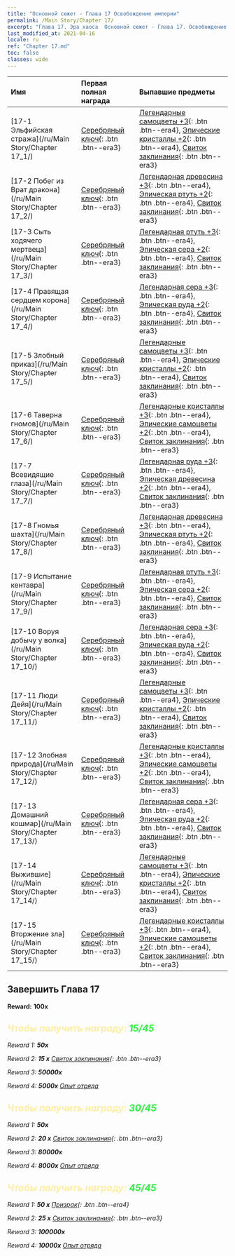 ```yaml
---
title: "Основной сюжет - Глава 17 Освобождение империи"
permalink: /Main Story/Chapter 17/
excerpt: "Глава 17. Эра хаоса  Основной сюжет - Глава 17. Освобождение империи"
last_modified_at: 2021-04-16
locale: ru
ref: "Chapter 17.md"
toc: false
classes: wide
---
```


  | Имя |  Первая полная награда | Выпавшие предметы |
  |:------------|:------------|:------------| 
  | [17-1 Эльфийская стража](/ru/Main Story/Chapter 17_1/) | [Серебряный ключ](/ru/Items/con_693/){: .btn .btn--era3} | [Легендарные самоцветы +3](/ru/Items/mat_58/){: .btn .btn--era4}, [Эпические кристаллы +2](/ru/Items/mat_52/){: .btn .btn--era4}, [Свиток заклинания](/ru/Items/con_694/){: .btn .btn--era3} |
  | [17-2 Побег из Врат дракона](/ru/Main Story/Chapter 17_2/) | [Серебряный ключ](/ru/Items/con_693/){: .btn .btn--era3} | [Легендарная древесина +3](/ru/Items/mat_55/){: .btn .btn--era4}, [Эпическая ртуть +2](/ru/Items/mat_49/){: .btn .btn--era4}, [Свиток заклинания](/ru/Items/con_694/){: .btn .btn--era3} |
  | [17-3 Сыть ходячего мертвеца](/ru/Main Story/Chapter 17_3/) | [Серебряный ключ](/ru/Items/con_693/){: .btn .btn--era3} | [Легендарная ртуть +3](/ru/Items/mat_56/){: .btn .btn--era4}, [Эпическая сера +2](/ru/Items/mat_50/){: .btn .btn--era4}, [Свиток заклинания](/ru/Items/con_694/){: .btn .btn--era3} |
  | [17-4 Правящая сердцем корона](/ru/Main Story/Chapter 17_4/) | [Серебряный ключ](/ru/Items/con_693/){: .btn .btn--era3} | [Легендарная сера +3](/ru/Items/mat_57/){: .btn .btn--era4}, [Эпическая руда +2](/ru/Items/mat_47/){: .btn .btn--era4}, [Свиток заклинания](/ru/Items/con_694/){: .btn .btn--era3} |
  | [17-5 Злобный приказ](/ru/Main Story/Chapter 17_5/) | [Серебряный ключ](/ru/Items/con_693/){: .btn .btn--era3} | [Легендарные самоцветы +3](/ru/Items/mat_58/){: .btn .btn--era4}, [Эпические кристаллы +2](/ru/Items/mat_52/){: .btn .btn--era4}, [Свиток заклинания](/ru/Items/con_694/){: .btn .btn--era3} |
  | [17-6 Таверна гномов](/ru/Main Story/Chapter 17_6/) | [Серебряный ключ](/ru/Items/con_693/){: .btn .btn--era3} | [Легендарные кристаллы +3](/ru/Items/mat_59/){: .btn .btn--era4}, [Эпические самоцветы +2](/ru/Items/mat_51/){: .btn .btn--era4}, [Свиток заклинания](/ru/Items/con_694/){: .btn .btn--era3} |
  | [17-7 Всевидящие глаза](/ru/Main Story/Chapter 17_7/) | [Серебряный ключ](/ru/Items/con_693/){: .btn .btn--era3} | [Легендарная руда +3](/ru/Items/mat_54/){: .btn .btn--era4}, [Эпическая древесина +2](/ru/Items/mat_48/){: .btn .btn--era4}, [Свиток заклинания](/ru/Items/con_694/){: .btn .btn--era3} |
  | [17-8 Гномья шахта](/ru/Main Story/Chapter 17_8/) | [Серебряный ключ](/ru/Items/con_693/){: .btn .btn--era3} | [Легендарная древесина +3](/ru/Items/mat_55/){: .btn .btn--era4}, [Эпическая ртуть +2](/ru/Items/mat_49/){: .btn .btn--era4}, [Свиток заклинания](/ru/Items/con_694/){: .btn .btn--era3} |
  | [17-9 Испытание кентавра](/ru/Main Story/Chapter 17_9/) | [Серебряный ключ](/ru/Items/con_693/){: .btn .btn--era3} | [Легендарная ртуть +3](/ru/Items/mat_56/){: .btn .btn--era4}, [Эпическая сера +2](/ru/Items/mat_50/){: .btn .btn--era4}, [Свиток заклинания](/ru/Items/con_694/){: .btn .btn--era3} |
  | [17-10 Воруя добычу у волка](/ru/Main Story/Chapter 17_10/) | [Серебряный ключ](/ru/Items/con_693/){: .btn .btn--era3} | [Легендарная сера +3](/ru/Items/mat_57/){: .btn .btn--era4}, [Эпическая руда +2](/ru/Items/mat_47/){: .btn .btn--era4}, [Свиток заклинания](/ru/Items/con_694/){: .btn .btn--era3} |
  | [17-11 Люди Дейя](/ru/Main Story/Chapter 17_11/) | [Серебряный ключ](/ru/Items/con_693/){: .btn .btn--era3} | [Легендарные самоцветы +3](/ru/Items/mat_58/){: .btn .btn--era4}, [Эпические кристаллы +2](/ru/Items/mat_52/){: .btn .btn--era4}, [Свиток заклинания](/ru/Items/con_694/){: .btn .btn--era3} |
  | [17-12 Злобная природа](/ru/Main Story/Chapter 17_12/) | [Серебряный ключ](/ru/Items/con_693/){: .btn .btn--era3} | [Легендарные кристаллы +3](/ru/Items/mat_59/){: .btn .btn--era4}, [Эпические самоцветы +2](/ru/Items/mat_51/){: .btn .btn--era4}, [Свиток заклинания](/ru/Items/con_694/){: .btn .btn--era3} |
  | [17-13 Домашний кошмар](/ru/Main Story/Chapter 17_13/) | [Серебряный ключ](/ru/Items/con_693/){: .btn .btn--era3} | [Легендарная сера +3](/ru/Items/mat_57/){: .btn .btn--era4}, [Эпическая руда +2](/ru/Items/mat_47/){: .btn .btn--era4}, [Свиток заклинания](/ru/Items/con_694/){: .btn .btn--era3} |
  | [17-14 Выжившие](/ru/Main Story/Chapter 17_14/) | [Серебряный ключ](/ru/Items/con_693/){: .btn .btn--era3} | [Легендарные самоцветы +3](/ru/Items/mat_58/){: .btn .btn--era4}, [Эпические кристаллы +2](/ru/Items/mat_52/){: .btn .btn--era4}, [Свиток заклинания](/ru/Items/con_694/){: .btn .btn--era3} |
  | [17-15 Вторжение зла](/ru/Main Story/Chapter 17_15/) | [Серебряный ключ](/ru/Items/con_693/){: .btn .btn--era3} | [Легендарные кристаллы +3](/ru/Items/mat_59/){: .btn .btn--era4}, [Эпические самоцветы +2](/ru/Items/mat_51/){: .btn .btn--era4}, [Свиток заклинания](/ru/Items/con_694/){: .btn .btn--era3} |


## Завершить Глава 17

 **Reward:**  **100x** <i class="fas fa-gem"/>



## <span style="color: #ffeea0">Чтобы получить награду: </span><span style="color: #27f73a">15/45</span>

 Reward 1:  **50x** <i class="fas fa-gem"/>

 Reward 2: **15 x** [Свиток заклинания](/ru/Items/con_694/){: .btn .btn--era3}

 Reward 3:  **50000x** <i class="fas fa-coins"/>

 Reward 4:  **5000x** [Опыт отряда](/ru/Items/con_902/)



## <span style="color: #ffeea0">Чтобы получить награду: </span><span style="color: #27f73a">30/45</span>

 Reward 1:  **50x** <i class="fas fa-gem"/>

 Reward 2: **20 x** [Свиток заклинания](/ru/Items/con_694/){: .btn .btn--era3}

 Reward 3:  **80000x** <i class="fas fa-coins"/>

 Reward 4:  **8000x** [Опыт отряда](/ru/Items/con_902/)



## <span style="color: #ffeea0">Чтобы получить награду: </span><span style="color: #27f73a">45/45</span>

 Reward 1: **50 x** [Призрак](/ru/Items/unt_210/){: .btn .btn--era4}

 Reward 2: **25 x** [Свиток заклинания](/ru/Items/con_694/){: .btn .btn--era3}

 Reward 3:  **100000x** <i class="fas fa-coins"/>

 Reward 4:  **10000x** [Опыт отряда](/ru/Items/con_902/)

